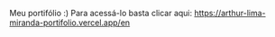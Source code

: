 Meu portifólio :)
Para acessá-lo basta clicar aqui:
https://arthur-lima-miranda-portifolio.vercel.app/en
